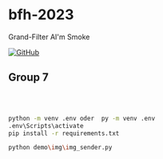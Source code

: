 # bfh-2023 
Grand-Filter AI'm Smoke
<!-- PROJECT SHIELDS -->
[![GitHub](https://img.shields.io/badge/-GitHub-181717?style=flat&logo=github&logoColor=white)](https://github.com/shoch/bfh-2023)

<!-- PROJECT LOGO -->
## Group 7
<br />


</p>

```sh

python -m venv .env oder  py -m venv .env 
.env\Scripts\activate
pip install -r requirements.txt  

python demo\img\img_sender.py

```




